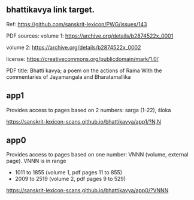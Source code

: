 ##  bhattikavya link target.

Ref: https://github.com/sanskrit-lexicon/PWG/issues/143

PDF sources:
volume 1: https://archive.org/details/b2874522x_0001

volume 2: https://archive.org/details/b2874522x_0002

license: https://creativecommons.org/publicdomain/mark/1.0/
      
PDF title: Bhatti kavya; a poem on the actions of Rama
           With the commentaries of Jayamangala and Bharatamallika

## app1
Provides access to pages based on 2 numbers:
sarga (1-22), śloka

https://sanskrit-lexicon-scans.github.io/bhattikavya/app1/?N,N

## app0
Provides access to pages based on one number: VNNN (volume, external page).
VNNN is in range
* 1011 to 1855 (volume 1, pdf pages 11 to 855)
* 2009 to 2519 (volume 2, pdf pages 9 to 529)

https://sanskrit-lexicon-scans.github.io/bhattikavya/app0/?VNNN








 